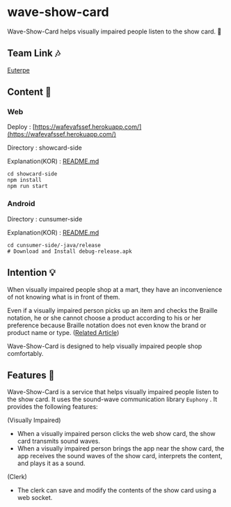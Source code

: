 # wave-show-card

Wave-Show-Card helps visually impaired people listen to the show card. 🛒

## Team Link 🎶

[Euterpe](https://github.com/orgs/euphony-io/teams/euterpe)

## Content 📡

### Web

Deploy : [https://wafevafssef.herokuapp.com/](https://wafevafssef.herokuapp.com/)

Directory : showcard-side

Explanation(KOR) : [README.md](https://github.com/euphony-io/wave-show-card/blob/main/showcard-side/README.md)

```shell
cd showcard-side
npm install
npm run start
```

### Android

Directory : cunsumer-side

Explanation(KOR) : [README.md](https://github.com/euphony-io/wave-show-card/blob/main/cunsumer-side/README.md)

```shell
cd cunsumer-side/-java/release
# Download and Install debug-release.apk
```

## Intention 💡

When visually impaired people shop at a mart, they have an inconvenience of not knowing what is in front of them.

Even if a visually impaired person picks up an item and checks the Braille notation, he or she cannot choose a product according to his or her preference because Braille notation does not even know the brand or product name or type. 
([Related Article](https://biz.chosun.com/topics/topics_social/2022/06/15/FX3JYYBMP5AMRGYRG35GR4YXYQ/))

Wave-Show-Card is designed to help visually impaired people shop comfortably.

## Features 🚀

Wave-Show-Card is a service that helps visually impaired people listen to the show card. It uses the sound-wave communication library `Euphony` . It provides the following features:

(Visually Impaired)

- When a visually impaired person clicks the web show card, the show card transmits sound waves.
- When a visually impaired person brings the app near the show card, the app receives the sound waves of the show card, interprets the content, and plays it as a sound.

(Clerk)

- The clerk can save and modify the contents of the show card using a web socket.
